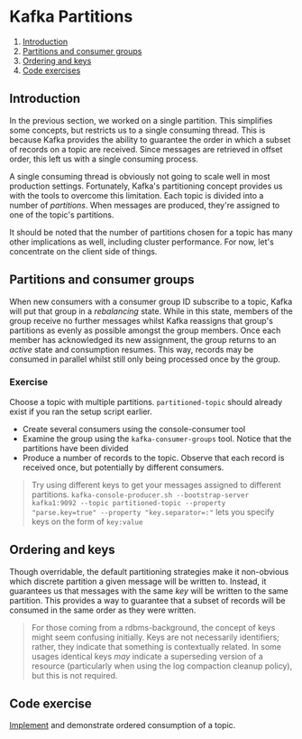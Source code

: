# Kafka Partitions
1. [Introduction](#introduction)
2. [Partitions and consumer groups](#partitions-and-consumer-groups)
3. [Ordering and keys](#ordering-and-keys)
4. [Code exercises](#code-exercises)

## Introduction
In the previous section, we worked on a single partition. This simplifies some concepts, but restricts us to a single
consuming thread. This is because Kafka provides the ability to guarantee the order in which a subset of records on
a topic are received. Since messages are retrieved in offset order, this left us with a single consuming process. 

A single consuming thread is obviously not going to scale well in most production settings. Fortunately, Kafka's 
partitioning concept provides us with the tools to overcome this limitation. Each topic is divided into a number of *partitions*. When
messages are produced, they're assigned to one of the topic's partitions. 

It should be noted that the number of partitions chosen for a topic has many other implications as well, including cluster performance. For now, let's concentrate
on the client side of things.

## Partitions and consumer groups
When new consumers with a consumer group ID subscribe to a topic, Kafka will put that group in a *rebalancing* state.
While in this state, members of the group receive no further messages whilst Kafka reassigns that group's partitions as
evenly as possible amongst the group members. Once each member has acknowledged its new assignment, the group returns to
an *active* state and consumption resumes. This way, records may be consumed in parallel whilst still only being processed
once by the group.

### Exercise
Choose a topic with multiple partitions. `partitioned-topic` should already exist if you ran the setup script earlier.
* Create several consumers using the console-consumer tool
* Examine the group using the `kafka-consumer-groups` tool. Notice that the partitions have been divided
* Produce a number of records to the topic. Observe that each record is received once, but potentially by different consumers.

> Try using different keys to get your messages assigned to different partitions. `kafka-console-producer.sh --bootstrap-server kafka1:9092 --topic partitioned-topic --property "parse.key=true" --property "key.separator=:"`
> lets you specify keys on the form of `key:value`

## Ordering and keys 

Though overridable, the default partitioning strategies make it non-obvious which discrete partition a given message will be 
written to. Instead, it guarantees us that messages with the same *key* will be written to the same partition. This provides a way to guarantee that a subset of records will be 
consumed in the same order as they were written.

> For those coming from a rdbms-background, the concept of keys might seem confusing initially. Keys are not necessarily 
> identifiers; rather, they indicate that something is contextually related. In some usages identical keys *may* indicate
> a superseding version of a resource (particularly when using the log compaction cleanup policy), but this is not required.

## Code exercise
[Implement](../src/exercises/kotlin/tasks/partitions/1_keys_and_ordering.kt) and demonstrate ordered consumption of a topic.
